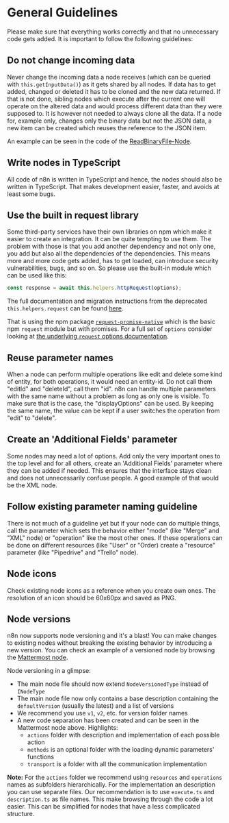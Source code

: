 # General Guidelines

Please make sure that everything works correctly and that no unnecessary code gets added. It is important to follow the following guidelines:

## Do not change incoming data

Never change the incoming data a node receives (which can be queried with `this.getInputData()`) as it gets shared by all nodes. If data has to get added, changed or deleted it has to be cloned and the new data returned. If that is not done, sibling nodes which execute after the current one will operate on the altered data and would process different data than they were supposed to.
It is however not needed to always clone all the data. If a node for, example only, changes only the binary data but not the JSON data, a new item can be created which reuses the reference to the JSON item.

An example can be seen in the code of the [ReadBinaryFile-Node](https://github.com/n8n-io/n8n/blob/master/packages/nodes-base/nodes/ReadBinaryFile.node.ts#L69-L83).


## Write nodes in TypeScript

All code of n8n is written in TypeScript and hence, the nodes should also be written in TypeScript. That makes development easier, faster, and avoids at least some bugs.


## Use the built in request library

Some third-party services have their own libraries on npm which make it easier to create an integration. It can be quite tempting to use them. The problem with those is that you add another dependency and not only one, you add but also all the dependencies of the dependencies. This means more and more code gets added, has to get loaded, can introduce security vulnerabilities, bugs, and so on. So please use the built-in module which can be used like this:

```typescript
const response = await this.helpers.httpRequest(options);
```

The full documentation and migration instructions from the deprecated `this.helpers.request` can be found [here](./making-http-requests.md).

That is using the npm package [`request-promise-native`](https://github.com/request/request-promise-native) which is the basic npm `request` module but with promises. For a full set of `options` consider looking at [the underlying `request` options documentation](https://github.com/request/request#requestoptions-callback).

## Reuse parameter names

When a node can perform multiple operations like edit and delete some kind of entity, for both operations, it would need an entity-id. Do not call them "editId" and "deleteId", call them "id". n8n can handle multiple parameters with the same name without a problem as long as only one is visible. To make sure that is the case, the "displayOptions" can be used. By keeping the same name, the value can be kept if a user switches the operation from "edit" to "delete".

## Create an 'Additional Fields' parameter

Some nodes may need a lot of options. Add only the very important ones to the top level and for all others, create an 'Additional Fields' parameter where they can be added if needed. This ensures that the interface stays clean and does not unnecessarily confuse people. A good example of that would be the XML node.

## Follow existing parameter naming guideline

There is not much of a guideline yet but if your node can do multiple things, call the parameter which sets the behavior either "mode" (like "Merge" and "XML" node) or "operation" like the most other ones. If these operations can be done on different resources (like "User" or "Order) create a "resource" parameter (like "Pipedrive" and "Trello" node).

## Node icons

Check existing node icons as a reference when you create own ones. The resolution of an icon should be 60x60px and saved as PNG.

## Node versions

n8n now supports node versioning and it's a blast! You can make changes to existing nodes without breaking the existing behavior by introducing a new version. You can check an example of a versioned node by browsing the [Mattermost node](https://github.com/n8n-io/n8n/blob/master/packages/nodes-base/nodes/Mattermost/v1/MattermostV1.node.ts).

Node versioning in a glimpse:

- The main node file should now extend `NodeVersionedType` instead of `INodeType`
- The main node file now only contains a base description containing the `defaultVersion` (usually the latest) and a list of versions
- We recommend you use `v1`, `v2`, etc. for version folder names
- A new code separation has been created and can be seen in the Mattermost node above. Highlights:  
    * `actions` folder with description and implementation of each possible action  
    * `methods` is an optional folder with the loading dynamic parameters' functions  
    * `transport` is a folder with all the communication implementation

**Note:** For the `actions` folder we recommend using `resources` and `operations` names as subfolders hierarchically. For the implementation an description you can use separate files. Our recommendation is to use `execute.ts` and `description.ts` as file names. This make browsing through the code a lot easier. This can be simplified for nodes that have a less complicated structure.
